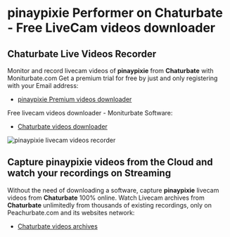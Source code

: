 # pinaypixie Performer on Chaturbate - Free LiveCam videos downloader

## Chaturbate Live Videos Recorder

Monitor and record livecam videos of **pinaypixie** from **Chaturbate** with Moniturbate.com
Get a premium trial for free by just and only registering with your Email address:
* [pinaypixie Premium videos downloader](https://moniturbate.com/request-demo-licence-key.html)

Free livecam videos downloader - Moniturbate Software:
* [Chaturbate videos downloader](https://moniturbate.com/moniturbate-download-software.html)

![pinaypixie livecam videos recorder](https://peachurnet.com/templates/moniturbate-software.png)


## Capture pinaypixie videos from the Cloud and watch your recordings on Streaming

Without the need of downloading a software, capture **pinaypixie** livecam videos from **Chaturbate** 100% online.
Watch Livecam archives from **Chaturbate** unlimitedly from thousands of existing recordings, only on Peachurbate.com and its websites network:
* [Chaturbate videos archives](https://peachurnet.com/)